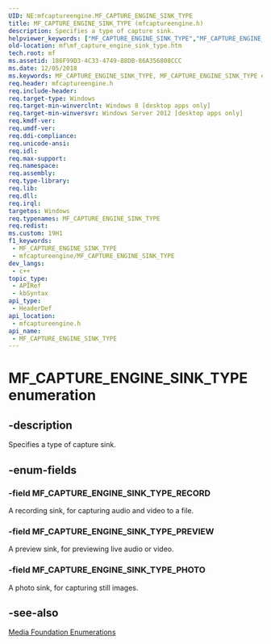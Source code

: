 ```yaml
---
UID: NE:mfcaptureengine.MF_CAPTURE_ENGINE_SINK_TYPE
title: MF_CAPTURE_ENGINE_SINK_TYPE (mfcaptureengine.h)
description: Specifies a type of capture sink.
helpviewer_keywords: ["MF_CAPTURE_ENGINE_SINK_TYPE","MF_CAPTURE_ENGINE_SINK_TYPE enumeration [Media Foundation]","MF_CAPTURE_ENGINE_SINK_TYPE_PHOTO","MF_CAPTURE_ENGINE_SINK_TYPE_PREVIEW","MF_CAPTURE_ENGINE_SINK_TYPE_RECORD","mf.mf_capture_engine_sink_type","mfcaptureengine/MF_CAPTURE_ENGINE_SINK_TYPE","mfcaptureengine/MF_CAPTURE_ENGINE_SINK_TYPE_PHOTO","mfcaptureengine/MF_CAPTURE_ENGINE_SINK_TYPE_PREVIEW","mfcaptureengine/MF_CAPTURE_ENGINE_SINK_TYPE_RECORD"]
old-location: mf\mf_capture_engine_sink_type.htm
tech.root: mf
ms.assetid: 186F99D3-4C33-4749-88DB-86A356808CCC
ms.date: 12/05/2018
ms.keywords: MF_CAPTURE_ENGINE_SINK_TYPE, MF_CAPTURE_ENGINE_SINK_TYPE enumeration [Media Foundation], MF_CAPTURE_ENGINE_SINK_TYPE_PHOTO, MF_CAPTURE_ENGINE_SINK_TYPE_PREVIEW, MF_CAPTURE_ENGINE_SINK_TYPE_RECORD, mf.mf_capture_engine_sink_type, mfcaptureengine/MF_CAPTURE_ENGINE_SINK_TYPE, mfcaptureengine/MF_CAPTURE_ENGINE_SINK_TYPE_PHOTO, mfcaptureengine/MF_CAPTURE_ENGINE_SINK_TYPE_PREVIEW, mfcaptureengine/MF_CAPTURE_ENGINE_SINK_TYPE_RECORD
req.header: mfcaptureengine.h
req.include-header: 
req.target-type: Windows
req.target-min-winverclnt: Windows 8 [desktop apps only]
req.target-min-winversvr: Windows Server 2012 [desktop apps only]
req.kmdf-ver: 
req.umdf-ver: 
req.ddi-compliance: 
req.unicode-ansi: 
req.idl: 
req.max-support: 
req.namespace: 
req.assembly: 
req.type-library: 
req.lib: 
req.dll: 
req.irql: 
targetos: Windows
req.typenames: MF_CAPTURE_ENGINE_SINK_TYPE
req.redist: 
ms.custom: 19H1
f1_keywords:
 - MF_CAPTURE_ENGINE_SINK_TYPE
 - mfcaptureengine/MF_CAPTURE_ENGINE_SINK_TYPE
dev_langs:
 - c++
topic_type:
 - APIRef
 - kbSyntax
api_type:
 - HeaderDef
api_location:
 - mfcaptureengine.h
api_name:
 - MF_CAPTURE_ENGINE_SINK_TYPE
---
```


# MF_CAPTURE_ENGINE_SINK_TYPE enumeration


## -description

Specifies a type of capture sink.

## -enum-fields

### -field MF_CAPTURE_ENGINE_SINK_TYPE_RECORD

A recording sink, for capturing audio and video to a file.

### -field MF_CAPTURE_ENGINE_SINK_TYPE_PREVIEW

A preview sink, for previewing live audio or video.

### -field MF_CAPTURE_ENGINE_SINK_TYPE_PHOTO

A photo sink, for capturing still images.

## -see-also

<a href="https://docs.microsoft.com/windows/desktop/medfound/media-foundation-enumerations">Media Foundation Enumerations</a>

